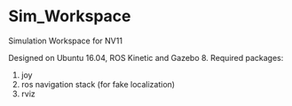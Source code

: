 # Sim_Workspace
Simulation Workspace for NV11

Designed on Ubuntu 16.04, ROS Kinetic and Gazebo 8.
Required packages:
1) joy
2) ros navigation stack (for fake localization)
3) rviz
